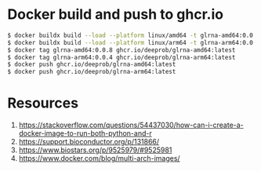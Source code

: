 # Docker build and push to ghcr.io
```bash
$ docker buildx build --load --platform linux/amd64 -t glrna-amd64:0.0.8 -f ./docker/dockerfile .
$ docker buildx build --load --platform linux/arm64 -t glrna-arm64:0.0.4 -f ./docker/dockerfile .
$ docker tag glrna-amd64:0.0.8 ghcr.io/deeprob/glrna-amd64:latest
$ docker tag glrna-arm64:0.0.4 ghcr.io/deeprob/glrna-arm64:latest
$ docker push ghcr.io/deeprob/glrna-amd64:latest
$ docker push ghcr.io/deeprob/glrna-arm64:latest
```

# Resources
1. https://stackoverflow.com/questions/54437030/how-can-i-create-a-docker-image-to-run-both-python-and-r
2. https://support.bioconductor.org/p/131866/
3. https://www.biostars.org/p/9525979/#9525981
4. https://www.docker.com/blog/multi-arch-images/


